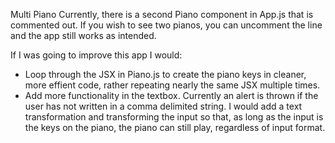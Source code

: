Multi Piano
Currently, there is a second Piano component in App.js that is commented out. If you wish to see two pianos, you can uncomment the line and the app still works as intended.

If I was going to improve this app I would:
- Loop through the JSX in Piano.js to create the piano keys in cleaner, more effient code, rather repeating nearly the same JSX multiple times.
- Add more functionality in the textbox. Currently an alert is thrown if the user has not written in a comma delimited string. I would add a text transformation and transforming the input so that, as long as the input is the keys on the piano, the piano can still play, regardless of input format.